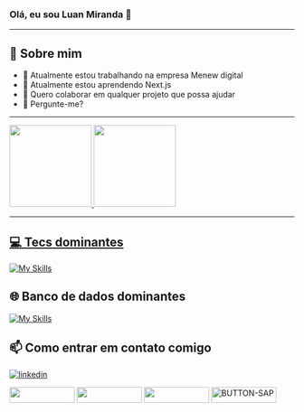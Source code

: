 ### Olá, eu sou Luan Miranda 👋
----
## 🚀 Sobre mim

- 🔭 Atualmente estou trabalhando na empresa Menew digital
- 🌱 Atualmente estou aprendendo Next.js
- 👯 Quero colaborar em qualquer projeto que possa ajudar
- 💬 Pergunte-me?



----
 <div>
  <a href="https://github.com/LuanMiranda77"/>
  <img height="145rem" src="https://github-readme-stats.vercel.app/api?username=LuanMiranda77&show_icons=true&theme=dark&include_all_commits=true&count_private=true"/>
  <img height="145rem" src="https://github-readme-stats.vercel.app/api/top-langs/?username=LuanMiranda77&layout=compact&langs_count=7&theme=dark"/>
</div>


----

## 💻 Tecs dominantes

[![My Skills](https://skillicons.dev/icons?i=js,ts,java,angular,spring,react,nodejs,maven,netlify,materialui,figma,electron,docker,css,aws,html,tailwind,selenium,laravel,redux,hibernate&theme=dark)](https://skillicons.dev)

## 🌐 Banco de dados dominantes

[![My Skills](https://skillicons.dev/icons?i=postgres,mysql,sqlite,mongodb&theme=dark)](https://skillicons.dev)
  
## 📫 Como entrar em contato comigo
  
<div>
 
 [![linkedin](https://img.shields.io/badge/linkedin-0A66C2?style=for-the-badge&logo=linkedin&logoColor=white)](https://www.linkedin.com/in/luan-miranda-6b0177131/)
 
  <a href="https://www.youtube.com/channel/UCbTiQU-AafevBRNyNoyMiPg" target="_blank"><img align="center" height="28" width="115" src="https://img.shields.io/badge/YouTube-FF0000?style=for-the-badge&logo=youtube&logoColor=white" target="_blank"></a>
  <a href = "mailto:luanprof30@gmail.com"><img align="center"  height="28" width="115" src="https://img.shields.io/badge/-Gmail-%23333?style=for-the-badge&logo=gmail&logoColor=white" target="_blank"></a>
  <a href = "https://t.me/devluanmiranda"><img align="center"  height="28" width="115" src="https://img.shields.io/badge/%20-Telegram-blue?style=for-the-badge&logo=telegram" target="_blank"></a>
  <a href="https://api.whatsapp.com/send?phone=5583996386694"><img align="center" height="28" width="115" src="https://i.ibb.co/zrrN0d4/BUTTON-SAP.png" alt="BUTTON-SAP" border="0"></a>
</div>
